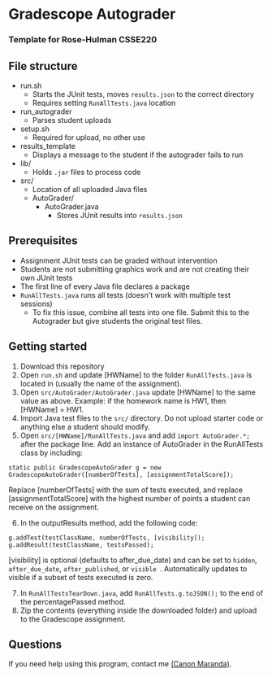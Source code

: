 # Gradescope Autograder
### Template for Rose-Hulman CSSE220

## File structure
- run.sh
  - Starts the JUnit tests, moves `results.json` to the correct directory
  - Requires setting `RunAllTests.java` location
- run_autograder
  - Parses student uploads
- setup.sh
  - Required for upload, no other use
- results_template
  - Displays a message to the student if the autograder fails to run
- lib/
  - Holds `.jar` files to process code
- src/
  - Location of all uploaded Java files
  - AutoGrader/
    - AutoGrader.java
      - Stores JUnit results into `results.json`

## Prerequisites
- Assignment JUnit tests can be graded without intervention
- Students are not submitting graphics work and are not creating their own JUnit tests
- The first line of every Java file declares a package
- `RunAllTests.java` runs all tests (doesn't work with multiple test sessions)
  - To fix this issue, combine all tests into one file. Submit this to the Autograder but give students the original test files.

## Getting started
1. Download this repository
2. Open `run.sh` and update [HWName] to the folder `RunAllTests.java` is located in (usually the name of the assignment).
3. Open `src/AutoGrader/AutoGrader.java` update [HWName] to the same value as above. Example: if the homework name is HW1, then [HWName] = HW1.
4. Import Java test files to the `src/` directory. Do not upload starter code or anything else a student should modify.
5. Open `src/[HWName]/RunAllTests.java` and add `import AutoGrader.*;` after the package line. Add an instance of AutoGrader in the RunAllTests class by including:
```
static public GradescopeAutoGrader g = new GradescopeAutoGrader([numberOfTests], [assignmentTotalScore]);
```
Replace [numberOfTests] with the sum of tests executed, and replace [assignmentTotalScore] with the highest number of points a student can receive on the assignment.

6. In the outputResults method, add the following code:
```
g.addTest(testClassName, numberOfTests, [visibility]);
g.addResult(testClassName, testsPassed);
```
[visibility] is optional (defaults to after_due_date) and can be set to `hidden`, `after_due_date`, `after_published`, or `visible `. Automatically updates to visible if a subset of tests executed is zero.

7. In `RunAllTestsTearDown.java`, add `RunAllTests.g.toJSON();` to the end of the percentagePassed method.
8. Zip the contents (everything inside the downloaded folder) and upload to the Gradescope assignment.

## Questions
If you need help using this program, contact me [(Canon Maranda)](https://link.canon.click/from/github).
